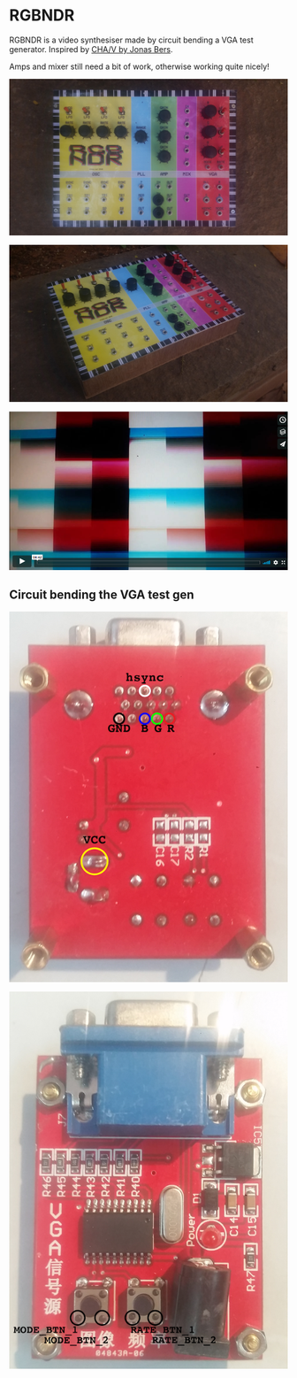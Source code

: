 # RGBNDR

RGBNDR is a video synthesiser made by circuit bending a VGA test generator. Inspired by [CHA/V by Jonas Bers](https://jonasbers.com/chav/).

Amps and mixer still need a bit of work, otherwise working quite nicely!

![](./img/RGBNDR_case.jpg)

![](./img/RGBNDR_case_side.jpg)

[![RGBNDR Video Synth test on Vimeo](./img/Vimeo_thumbnail.png)](https://vimeo.com/258845977)

## Circuit bending the VGA test gen

![](./img/vga_bottom.png)

![](./img/vga_top.png)
